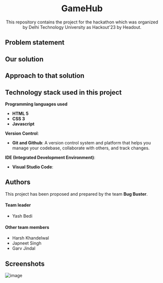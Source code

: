 <div align="center">
<h1>GameHub</h1>
This repository contains the project for the hackathon which was organized by Delhi Technology University as Hackout'23 by Headout.
</div>

## Problem statement

## Our solution

## Approach to that solution

## Technology stack used in this project
**Programming languages used**
- **HTML 5**
- **CSS 3**
- **Javascript**

**Version Control**:
- **Git and Github**: A version control system and platform that helps you manage your codebase, collaborate with others, and track changes.

**IDE (Integrated Development Environment)**:
- **Visual Studio Code**: 

## Authors
This project has been proposed and prepared by the team **Bug Buster**.
#### Team leader
* Yash Bedi
#### Other team members
* Harsh Khandelwal
* Japneet Singh
* Garv Jindal

## Screenshots
![image](https://github.com/Yashbedi25/GameHub/assets/105603754/8ffabb08-4bd3-4637-81c7-a2970fa0363d)
